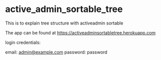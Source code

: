 # active_admin_sortable_tree
This is to explain tree structure with activeadmin sortable

The app can be found at https://activeadminsortabletree.herokuapp.com

login credentials: 

email: admin@example.com
password: password
